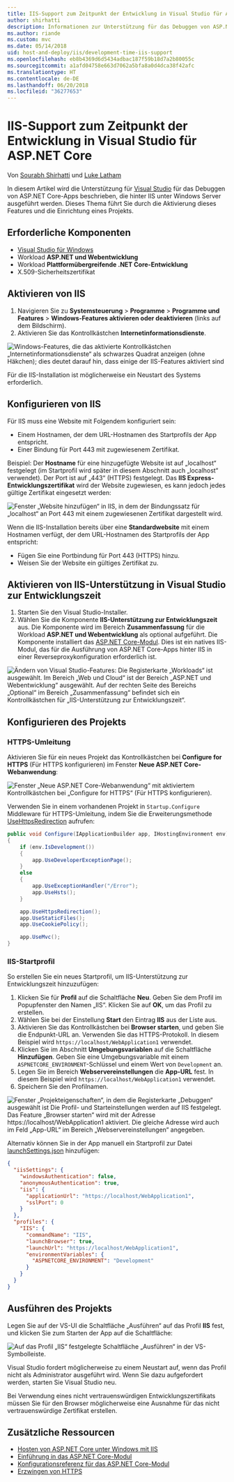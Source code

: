 ```yaml
---
title: IIS-Support zum Zeitpunkt der Entwicklung in Visual Studio für ASP.NET Core
author: shirhatti
description: Informationen zur Unterstützung für das Debuggen von ASP.NET Core-Apps, wenn diese hinter IIS unter Windows Server ausgeführt werden.
ms.author: riande
ms.custom: mvc
ms.date: 05/14/2018
uid: host-and-deploy/iis/development-time-iis-support
ms.openlocfilehash: eb8b4369d6d5434adbac187f59b18d7a2b80055c
ms.sourcegitcommit: a1afd04758e663d7062a5bfa8a0d4dca38f42afc
ms.translationtype: HT
ms.contentlocale: de-DE
ms.lasthandoff: 06/20/2018
ms.locfileid: "36277653"
---
```

# <a name="development-time-iis-support-in-visual-studio-for-aspnet-core"></a>IIS-Support zum Zeitpunkt der Entwicklung in Visual Studio für ASP.NET Core

Von [Sourabh Shirhatti](https://twitter.com/sshirhatti) und [Luke Latham](https://github.com/guardrex)

In diesem Artikel wird die Unterstützung für [Visual Studio](https://www.visualstudio.com/vs/) für das Debuggen von ASP.NET Core-Apps beschrieben, die hinter IIS unter Windows Server ausgeführt werden. Dieses Thema führt Sie durch die Aktivierung dieses Features und die Einrichtung eines Projekts.

## <a name="prerequisites"></a>Erforderliche Komponenten

* [Visual Studio für Windows](https://www.microsoft.com/net/download/windows)
* Workload **ASP.NET und Webentwicklung**
* Workload **Plattformübergreifende .NET Core-Entwicklung**
* X.509-Sicherheitszertifikat

## <a name="enable-iis"></a>Aktivieren von IIS

1. Navigieren Sie zu **Systemsteuerung** > **Programme** > **Programme und Features** > **Windows-Features aktivieren oder deaktivieren** (links auf dem Bildschirm).
1. Aktivieren Sie das Kontrollkästchen **Internetinformationsdienste**.

![Windows-Features, die das aktivierte Kontrollkästchen „Internetinformationsdienste“ als schwarzes Quadrat anzeigen (ohne Häkchen); dies deutet darauf hin, dass einige der IIS-Features aktiviert sind](development-time-iis-support/_static/enable_iis.png)

Für die IIS-Installation ist möglicherweise ein Neustart des Systems erforderlich.

## <a name="configure-iis"></a>Konfigurieren von IIS

Für IIS muss eine Website mit Folgendem konfiguriert sein:

* Einem Hostnamen, der dem URL-Hostnamen des Startprofils der App entspricht.
* Einer Bindung für Port 443 mit zugewiesenem Zertifikat.

Beispiel: Der **Hostname** für eine hinzugefügte Website ist auf „localhost“ festgelegt (im Startprofil wird später in diesem Abschnitt auch „localhost“ verwendet). Der Port ist auf „443“ (HTTPS) festgelegt. Das **IIS Express-Entwicklungszertifikat** wird der Website zugewiesen, es kann jedoch jedes gültige Zertifikat eingesetzt werden:

![Fenster „Website hinzufügen“ in IIS, in dem der Bindungssatz für „localhost“ an Port 443 mit einem zugewiesenen Zertifikat dargestellt wird.](development-time-iis-support/_static/add-website-window.png)

Wenn die IIS-Installation bereits über eine **Standardwebsite** mit einem Hostnamen verfügt, der dem URL-Hostnamen des Startprofils der App entspricht:

* Fügen Sie eine Portbindung für Port 443 (HTTPS) hinzu.
* Weisen Sie der Website ein gültiges Zertifikat zu.

## <a name="enable-development-time-iis-support-in-visual-studio"></a>Aktivieren von IIS-Unterstützung in Visual Studio zur Entwicklungszeit

1. Starten Sie den Visual Studio-Installer.
1. Wählen Sie die Komponente **IIS-Unterstützung zur Entwicklungszeit** aus. Die Komponente wird im Bereich **Zusammenfassung** für die Workload **ASP.NET und Webentwicklung** als optional aufgeführt. Die Komponente installiert das [ASP.NET Core-Modul](xref:fundamentals/servers/aspnet-core-module). Dies ist ein natives IIS-Modul, das für die Ausführung von ASP.NET Core-Apps hinter IIS in einer Reverseproxykonfiguration erforderlich ist.

![Ändern von Visual Studio-Features: Die Registerkarte „Workloads“ ist ausgewählt. Im Bereich „Web und Cloud“ ist der Bereich „ASP.NET und Webentwicklung“ ausgewählt. Auf der rechten Seite des Bereichs „Optional“ im Bereich „Zusammenfassung“ befindet sich ein Kontrollkästchen für „IIS-Unterstützung zur Entwicklungszeit“.](development-time-iis-support/_static/development_time_support.png)

## <a name="configure-the-project"></a>Konfigurieren des Projekts

### <a name="https-redirection"></a>HTTPS-Umleitung

Aktivieren Sie für ein neues Projekt das Kontrollkästchen bei **Configure for HTTPS** (Für HTTPS konfigurieren) im Fenster **Neue ASP.NET Core-Webanwendung**:

![Fenster „Neue ASP.NET Core-Webanwendung“ mit aktiviertem Kontrollkästchen bei „Configure for HTTPS“ (Für HTTPS konfigurieren).](development-time-iis-support/_static/new-app.png)

Verwenden Sie in einem vorhandenen Projekt in `Startup.Configure` Middleware für HTTPS-Umleitung, indem Sie die Erweiterungsmethode [UseHttpsRedirection](/dotnet/api/microsoft.aspnetcore.builder.httpspolicybuilderextensions.usehttpsredirection) aufrufen:

```csharp
public void Configure(IApplicationBuilder app, IHostingEnvironment env)
{
    if (env.IsDevelopment())
    {
        app.UseDeveloperExceptionPage();
    }
    else
    {
        app.UseExceptionHandler("/Error");
        app.UseHsts();
    }

    app.UseHttpsRedirection();
    app.UseStaticFiles();
    app.UseCookiePolicy();

    app.UseMvc();
}
```

### <a name="iis-launch-profile"></a>IIS-Startprofil

So erstellen Sie ein neues Startprofil, um IIS-Unterstützung zur Entwicklungszeit hinzuzufügen:

1. Klicken Sie für **Profil** auf die Schaltfläche **Neu**. Geben Sie dem Profil im Popupfenster den Namen „IIS“. Klicken Sie auf **OK**, um das Profil zu erstellen.
1. Wählen Sie bei der Einstellung **Start** den Eintrag **IIS** aus der Liste aus.
1. Aktivieren Sie das Kontrollkästchen bei **Browser starten**, und geben Sie die Endpunkt-URL an. Verwenden Sie das HTTPS-Protokoll. In diesem Beispiel wird `https://localhost/WebApplication1` verwendet.
1. Klicken Sie im Abschnitt **Umgebungsvariablen** auf die Schaltfläche **Hinzufügen**. Geben Sie eine Umgebungsvariable mit einem `ASPNETCORE_ENVIRONMENT`-Schlüssel und einem Wert von `Development` an.
1. Legen Sie im Bereich **Webservereinstellungen** die **App-URL** fest. In diesem Beispiel wird `https://localhost/WebApplication1` verwendet.
1. Speichern Sie den Profilnamen.

![Fenster „Projekteigenschaften“, in dem die Registerkarte „Debuggen“ ausgewählt ist Die Profil- und Starteinstellungen werden auf IIS festgelegt. Das Feature „Browser starten“ wird mit der Adresse https://localhost/WebApplication1 aktiviert. Die gleiche Adresse wird auch im Feld „App-URL“ im Bereich „Webservereinstellungen“ angegeben.](development-time-iis-support/_static/project_properties.png)

Alternativ können Sie in der App manuell ein Startprofil zur Datei [launchSettings.json](http://json.schemastore.org/launchsettings) hinzufügen:

```json
{
  "iisSettings": {
    "windowsAuthentication": false,
    "anonymousAuthentication": true,
    "iis": {
      "applicationUrl": "https://localhost/WebApplication1",
      "sslPort": 0
    }
  },
  "profiles": {
    "IIS": {
      "commandName": "IIS",
      "launchBrowser": true,
      "launchUrl": "https://localhost/WebApplication1",
      "environmentVariables": {
        "ASPNETCORE_ENVIRONMENT": "Development"
      }
    }
  }
}
```

## <a name="run-the-project"></a>Ausführen des Projekts

Legen Sie auf der VS-UI die Schaltfläche „Ausführen“ auf das Profil **IIS** fest, und klicken Sie zum Starten der App auf die Schaltfläche:

![Auf das Profil „IIS“ festgelegte Schaltfläche „Ausführen“ in der VS-Symbolleiste.](development-time-iis-support/_static/toolbar.png)

Visual Studio fordert möglicherweise zu einem Neustart auf, wenn das Profil nicht als Administrator ausgeführt wird. Wenn Sie dazu aufgefordert werden, starten Sie Visual Studio neu.

Bei Verwendung eines nicht vertrauenswürdigen Entwicklungszertifikats müssen Sie für den Browser möglicherweise eine Ausnahme für das nicht vertrauenswürdige Zertifikat erstellen.

## <a name="additional-resources"></a>Zusätzliche Ressourcen

* [Hosten von ASP.NET Core unter Windows mit IIS](xref:host-and-deploy/iis/index)
* [Einführung in das ASP.NET Core-Modul](xref:fundamentals/servers/aspnet-core-module)
* [Konfigurationsreferenz für das ASP.NET Core-Modul](xref:host-and-deploy/aspnet-core-module)
* [Erzwingen von HTTPS](xref:security/enforcing-ssl)
